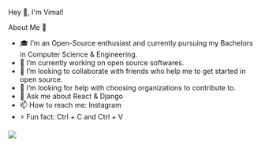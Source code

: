    Hey 👋, I'm Vimal!

   About Me 🚀
- 🎓 I’m an Open-Source enthusiast and currently pursuing my Bachelors in Computer Science & Engineering.
- 🔭 I’m currently working on open source softwares.
- 👯 I’m looking to collaborate with friends who help me to get started in open source.
- 🤔 I’m looking for help with choosing organizations to contribute to.
- 💬 Ask me about React & Django 
- 📫 How to reach me: Instagram
- ⚡ Fun fact: Ctrl + C and Ctrl + V

<img src="https://github-readme-stats.vercel.app/api?username=vimalprogrammer&show_icons=true">
